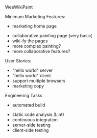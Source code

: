 WeeWikiPaint

Minimum Marketing Features:

* marketing home page
- collaborative painting page (very basic)
- wiki-fy the pages
- more complex painting?
- more collaborative features?

User Stories:
- "hello world" server
- "hello world" client
- support multiple browsers
- marketing copy

Engineering Tasks:
* automated build
- static code analysis (Lint)
- continuous integration
- server-side testing
- client-side testing


